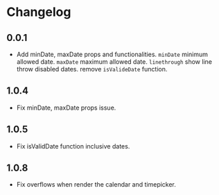 Changelog
=========
## 0.0.1
* Add minDate, maxDate props and functionalities.
`minDate`  minimum allowed date.
`maxDate`  maximum allowed date.
`linethrough` show line throw disabled dates.
remove `isValideDate` function.

## 1.0.4
* Fix minDate, maxDate props issue.

## 1.0.5
* Fix isValidDate function inclusive dates.
## 1.0.8
* Fix overflows when render the calendar and timepicker.

